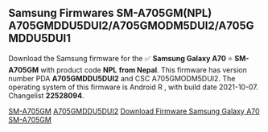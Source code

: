 <h2>Samsung Firmwares SM-A705GM(NPL) A705GMDDU5DUI2/A705GMODM5DUI2/A705GMDDU5DUI1</h2>
Download the Samsung firmware for the ✅ <strong>Samsung Galaxy A70 </strong> ⭐ <strong>SM-A705GM</strong> with product code <strong>NPL</strong> <strong> from Nepal</strong>. This firmware has version number PDA <strong>A705GMDDU5DUI2</strong> and CSC A705GMODM5DUI2. The operating system of this firmware is Android R , with build date 2021-10-07. Changelist <strong>22528094</strong>.


[SM-A705GM](https://samfirm.shop/samsung/model/SM-A705GM)
[A705GMDDU5DUI2](https://samfirm.shop/samsung/pda/A705GMDDU5DUI2)
[Download Firmware Samsung Galaxy A70 SM-A705GM](https://samfirm.shop/samsung/firmware/463690)
